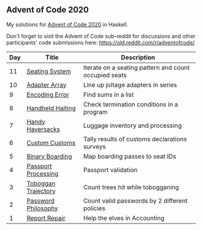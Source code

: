 ## Advent of Code 2020

My solutions for [Advent of Code 2020](http://adventofcode.com/2020) in Haskell.

Don't forget to visit the Advent of Code sub-reddit for discussions and other participants' code submissions here: https://old.reddit.com/r/adventofcode/

Day | Title | Description
--- | --- | ---
11 | [Seating System](./src/Day11.hs) | Iterate on a seating pattern and count occupied seats
10 | [Adapter Array](./src/Day10.hs) | Line up joltage adapters in series
9 | [Encoding Error](./src/Day09.hs) | Find sums in a list
8 | [Handheld Halting](./src/Day08.hs) | Check termination conditions in a program
7 | [Handy Haversacks](./src/Day07.hs) | Luggage inventory and processing
6 | [Custom Customs](./src/Day06.hs) | Tally results of customs declarations surveys
5 | [Binary Boarding](./src/Day05.hs) | Map boarding passes to seat IDs
4 | [Passport Processing](./src/Day04.hs) | Passport validation
3 | [Toboggan Trajectory](./src/Day03.hs) | Count trees hit while tobogganing
2 | [Password Philosophy](./src/Day02.hs) | Count valid passwords by 2 different policies
1 | [Report Repair](./src/Day01.hs) | Help the elves in Accounting
